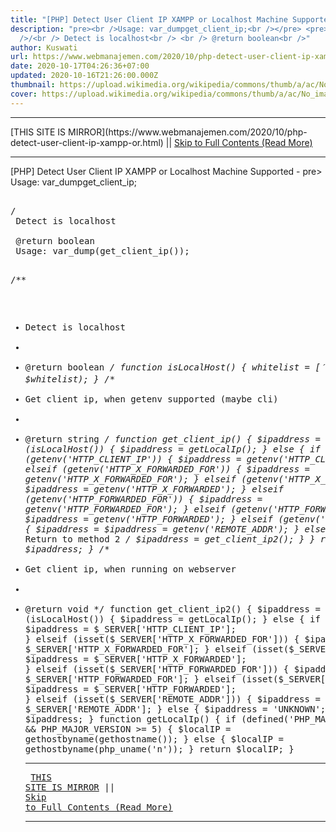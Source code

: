 ```yaml
---
title: "[PHP] Detect User Client IP XAMPP or Localhost Machine Supported"
description: "pre><br />Usage: var_dumpget_client_ip;<br /></pre> <pre><br
  />/<br /> Detect is localhost<br /> <br /> @return boolean<br />"
author: Kuswati
url: https://www.webmanajemen.com/2020/10/php-detect-user-client-ip-xampp-or.html
date: 2020-10-17T04:26:36+07:00
updated: 2020-10-16T21:26:00.000Z
thumbnail: https://upload.wikimedia.org/wikipedia/commons/thumb/a/ac/No_image_available.svg/2048px-No_image_available.svg.png
cover: https://upload.wikimedia.org/wikipedia/commons/thumb/a/ac/No_image_available.svg/2048px-No_image_available.svg.png
---
```


<hr/> [THIS SITE IS MIRROR](https://www.webmanajemen.com/2020/10/php-detect-user-client-ip-xampp-or.html) || <a href="https://www.webmanajemen.com/2020/10/php-detect-user-client-ip-xampp-or.html" rel="follow" class="button" id="read-more">Skip to Full Contents (Read More)</a> <hr/> [PHP] Detect User Client IP XAMPP or Localhost Machine Supported - pre><br />Usage: var_dumpget_client_ip;<br /></pre> <pre><br />/<br /> Detect is localhost<br /> <br /> @return boolean<br /> Usage: var_dump(get_client_ip());
 
/**
 * Detect is localhost
 *
 * @return boolean
 */
function isLocalHost()
{  $whitelist = [
    '127.0.0.1',
    '::1',
  ];
  return in_array($_SERVER['REMOTE_ADDR'], $whitelist);
}
/**
 * Get client ip, when getenv supported (maybe cli)
 *
 * @return string
 */
function get_client_ip()
{  $ipaddress = '';
  if (isLocalHost()) {
    $ipaddress = getLocalIp();
  } else {
    if (getenv('HTTP_CLIENT_IP')) {
      $ipaddress = getenv('HTTP_CLIENT_IP');
    } elseif (getenv('HTTP_X_FORWARDED_FOR')) {
      $ipaddress = getenv('HTTP_X_FORWARDED_FOR');
    } elseif (getenv('HTTP_X_FORWARDED')) {
      $ipaddress = getenv('HTTP_X_FORWARDED');
    } elseif (getenv('HTTP_FORWARDED_FOR')) {
      $ipaddress = getenv('HTTP_FORWARDED_FOR');
    } elseif (getenv('HTTP_FORWARDED')) {
      $ipaddress = getenv('HTTP_FORWARDED');
    } elseif (getenv('REMOTE_ADDR')) {
      $ipaddress = $ipaddress = getenv('REMOTE_ADDR');
    } else {
      /**
       * Return to method 2
       */
      $ipaddress = get_client_ip2();
    }
  }
  return $ipaddress;
}
/**
 * Get client ip, when running on webserver
 *
 * @return void
 */
function get_client_ip2()
{  $ipaddress = '';
  if (isLocalHost()) {
    $ipaddress = getLocalIp();
  } else {
    if (isset($_SERVER['HTTP_CLIENT_IP'])) {
      $ipaddress = $_SERVER['HTTP_CLIENT_IP'];
    } elseif (isset($_SERVER['HTTP_X_FORWARDED_FOR'])) {
      $ipaddress = $_SERVER['HTTP_X_FORWARDED_FOR'];
    } elseif (isset($_SERVER['HTTP_X_FORWARDED'])) {
      $ipaddress = $_SERVER['HTTP_X_FORWARDED'];
    } elseif (isset($_SERVER['HTTP_FORWARDED_FOR'])) {
      $ipaddress = $_SERVER['HTTP_FORWARDED_FOR'];
    } elseif (isset($_SERVER['HTTP_FORWARDED'])) {
      $ipaddress = $_SERVER['HTTP_FORWARDED'];
    } elseif (isset($_SERVER['REMOTE_ADDR'])) {
      $ipaddress = $_SERVER['REMOTE_ADDR'];
    } else {
      $ipaddress = 'UNKNOWN';
    }
  }
  return $ipaddress;
}
function getLocalIp()
{  if (defined('PHP_MAJOR_VERSION') && PHP_MAJOR_VERSION >= 5) {
    $localIP = gethostbyname(gethostname());
  } else {
    $localIP = gethostbyname(php_uname('n'));
  }
  return $localIP;
} <hr/> [THIS SITE IS MIRROR](https://www.webmanajemen.com/2020/10/php-detect-user-client-ip-xampp-or.html) || <a href="https://www.webmanajemen.com/2020/10/php-detect-user-client-ip-xampp-or.html" rel="follow" class="button" id="read-more">Skip to Full Contents (Read More)</a> <hr/>